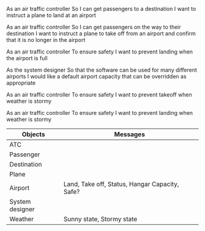 As an air traffic controller
So I can get passengers to a destination
I want to instruct a plane to land at an airport

As an air traffic controller
So I can get passengers on the way to their destination
I want to instruct a plane to take off from an airport and confirm that it is no longer in the airport

As an air traffic controller
To ensure safety
I want to prevent landing when the airport is full

As the system designer
So that the software can be used for many different airports
I would like a default airport capacity that can be overridden as appropriate

As an air traffic controller
To ensure safety
I want to prevent takeoff when weather is stormy

As an air traffic controller
To ensure safety
I want to prevent landing when weather is stormy

| Objects         | Messages                                       |
| --------------- | ---------------------------------------------- |
| ATC             |                                                |
| Passenger       |                                                |
| Destination     |                                                |
| Plane           |                                                |
| Airport         | Land, Take off, Status, Hangar Capacity, Safe? |
| System designer |                                                |
| Weather         | Sunny state, Stormy state                      |
